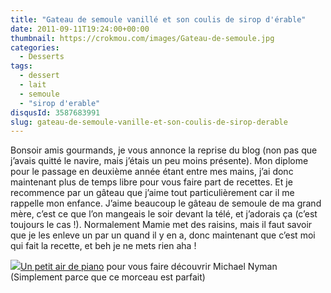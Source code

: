 ```yaml
---
title: "Gateau de semoule vanillé et son coulis de sirop d'érable"
date: 2011-09-11T19:24:00+00:00
thumbnail: https://crokmou.com/images/Gateau-de-semoule.jpg
categories:
  - Desserts
tags:
  - dessert
  - lait
  - semoule
  - "sirop d'erable"
disqusId: 3587683991
slug: gateau-de-semoule-vanille-et-son-coulis-de-sirop-derable
---
```


Bonsoir amis gourmands, je vous annonce la reprise du blog (non pas que j’avais quitté le navire, mais j’étais un peu moins présente). Mon diplome pour le passage en deuxième année étant entre mes mains, j’ai donc maintenant plus de temps libre pour vous faire part de recettes. Et je recommence par un gâteau que j’aime tout particulièrement car il me rappelle mon enfance. J’aime beaucoup le gâteau de semoule de ma grand mère, c’est ce que l’on mangeais le soir devant la télé, et j’adorais ça (c’est toujours le cas !). Normalement Mamie met des raisins, mais il faut savoir que je les enleve un par un quand il y en a, donc maintenant que c’est moi qui fait la recette, et beh je ne mets rien aha !<a name="more"></a>

![](http://4.bp.blogspot.com/--DJ_LyibT7U/TqmiKDSReoI/AAAAAAAABA8/A_1cu-vnmLU/s1600/gateau+semoule.jpg)[Un petit air de piano](http://youtu.be/0dPS-EHl-FE) pour vous faire découvrir Michael Nyman (Simplement parce que ce morceau est parfait)


